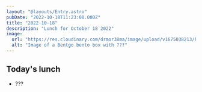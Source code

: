 ```yaml
---
layout: "@layouts/Entry.astro"
pubDate: "2022-10-18T11:23:00.000Z"
title: "2022-10-18"
description: "Lunch for October 18 2022"
image:
  url: "https://res.cloudinary.com/drmor38ma/image/upload/v1675038213/bbt/2022-10-18_n5ucjc.jpg"
  alt: "Image of a Bentgo bento box with ???"
---
```


## Today's lunch

- ???
